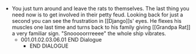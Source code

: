 - You just turn around and leave the rats to themselves. The last thing you need now is to get involved in their petty feud. Looking back for just a second you can see the frustration in [[Django]]s' eyes. He flexes his muscles one last time and turns back to his family giving [[Grandpa Rat]] a very familiar sign. "Snooooorrreeee" the whole ship vibrates.
	- 001.01.02.03.06.01 END Dialogue
		- END DIALOGUE